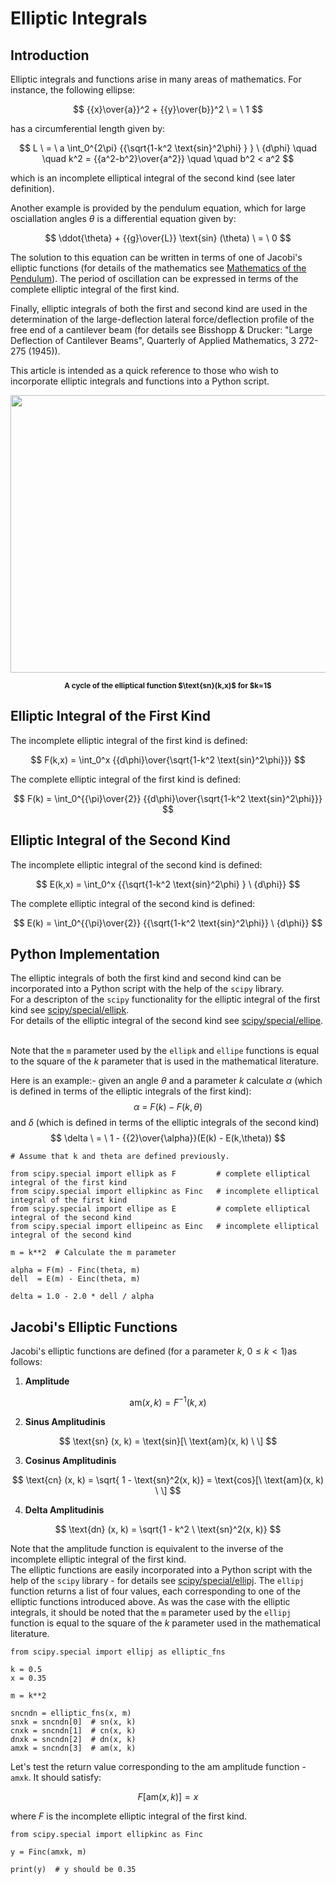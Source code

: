 # Elliptic Integrals

## Introduction

Elliptic integrals and functions arise in many areas of mathematics. For instance, the following ellipse:

$$ {{x}\over{a}}^2  + {{y}\over{b}}^2 \ = \ 1  $$

has a circumferential length given by:

$$ L \ = \  a \int_0^{2\pi} {{\sqrt{1-k^2 \text{sin}^2\phi} } }  \ {d\phi}  \quad \quad k^2 = {{a^2-b^2}\over{a^2}}   \quad \quad b^2 < a^2  $$

which is an incomplete elliptical integral of the second kind (see later definition).

Another example is provided by the pendulum equation, which 
for large osciallation angles $\theta$ is a differential equation given by:

$$ \ddot{\theta} + {{g}\over{L}}  \text{sin} (\theta) \ = \ 0 $$

The solution to this equation can be written in terms of one of Jacobi's elliptic functions (for details of the mathematics see [Mathematics of the Pendulum](http://jgxsoft.com/examples/pendulum.html)). The period of oscillation can be expressed in terms of the complete elliptic integral of the first kind.

Finally, elliptic integrals of both the first and second kind are used in the determination of the large-deflection lateral force/deflection profile of the free end of a cantilever beam (for details see Bisshopp & Drucker: "Large Deflection of Cantilever Beams", Quarterly of Applied Mathematics, 3 272-275 (1945)).

This article is intended as a quick reference to those who wish to incorporate elliptic integrals and functions into a Python script.

<p align="center">
    <img src=".\sn.png" width="782" height="444"> 
</p>

<p align="center">
    <strong><small>A cycle of the elliptical function $\text{sn}(k,x)$ for $k=1$ </small></strong>
</p>

## Elliptic Integral of the First Kind

The incomplete elliptic integral of the first kind is defined:

$$ F(k,x) = \int_0^x {{d\phi}\over{\sqrt{1-k^2 \text{sin}^2\phi}}} $$ 

The complete elliptic integral of the first kind is defined:

$$ F(k) = \int_0^{{\pi}\over{2}} {{d\phi}\over{\sqrt{1-k^2 \text{sin}^2\phi}}} $$ 


## Elliptic Integral of the Second Kind

The incomplete elliptic integral of the second kind is defined:

$$ E(k,x) = \int_0^x {{\sqrt{1-k^2 \text{sin}^2\phi} } \ {d\phi}} $$

The complete elliptic integral of the second kind is defined:

$$ E(k) = \int_0^{{\pi}\over{2}} {{\sqrt{1-k^2 \text{sin}^2\phi}} \ {d\phi}} $$ 

## Python Implementation

The elliptic integrals of both the first kind and second kind can be incorporated into a Python script with the help of the ```scipy``` library.
<br>For a descripton of the ```scipy``` functionality for the elliptic integral of the first kind see
[scipy/special/ellipk](https://docs.scipy.org/doc/scipy/reference/generated/scipy.special.ellipk.html).
<br>For details of the elliptic integral of the second kind see
[scipy/special/ellipe](https://docs.scipy.org/doc/scipy/reference/generated/scipy.special.ellipe.html). 

<br>Note that the ```m``` parameter used by
the ```ellipk``` and ```ellipe``` functions is equal to the square of the $k$ parameter that is used in the mathematical literature. <br>

Here is an example:- given an angle $\theta$ and a parameter $k$ calculate $\alpha$ (which is defined in terms of the elliptic integrals of the first kind):
$$ \alpha \ =  \ F(k) - F(k,\theta) $$
and $\delta$ (which is defined in terms of the elliptic integrals of the second kind)
$$ \delta \  =  \ 1 - {{2}\over{\alpha}}(E(k) - E(k,\theta)) $$

```
# Assume that k and theta are defined previously.

from scipy.special import ellipk as F         # complete elliptical integral of the first kind
from scipy.special import ellipkinc as Finc   # incomplete elliptical integral of the first kind
from scipy.special import ellipe as E         # complete elliptical integral of the second kind
from scipy.special import ellipeinc as Einc   # incomplete elliptical integral of the second kind

m = k**2  # Calculate the m parameter

alpha = F(m) - Finc(theta, m)
dell  = E(m) - Einc(theta, m)
    
delta = 1.0 - 2.0 * dell / alpha
```




## Jacobi's Elliptic Functions


Jacobi's elliptic functions are defined (for a parameter $k, \ 0 \leq k < 1$)as follows:

1) <b>Amplitude</b>

$$ \text{am}(x,k) = F^{-1}(k,x)  $$

2) <b>Sinus Amplitudinis</b>

$$ \text{sn} (x, k) = \text{sin}[\ \text{am}(x, k) \ \] $$

3) <b>Cosinus Amplitudinis</b>

$$ \text{cn} (x, k) = \sqrt{   1 - \text{sn}^2(x, k)} = \text{cos}[\ \text{am}(x, k) \ \] $$

4) <b>Delta Amplitudinis</b>

$$ \text{dn} (x, k) = \sqrt{1 - k^2 \ \text{sn}^2(x, k)}   $$

Note that the amplitude function is equivalent to the inverse of the incomplete elliptic integral of the first kind.
<br>
The elliptic functions are easily incorporated into a Python script with the help of the ```scipy``` library - for details see
[scipy/special/ellipj](https://docs.scipy.org/doc/scipy/reference/generated/scipy.special.ellipj.html). The ```ellipj``` function returns a
list of four values, each corresponding to one of the elliptic functions introduced above. As was the case with the elliptic integrals, 
it should be noted that the ```m``` parameter used by
the ```ellipj``` function is equal to the square of the $k$ parameter used in the mathematical literature.

```
from scipy.special import ellipj as elliptic_fns

k = 0.5
x = 0.35

m = k**2

sncndn = elliptic_fns(x, m)
snxk = sncndn[0]  # sn(x, k)
cnxk = sncndn[1]  # cn(x, k)
dnxk = sncndn[2]  # dn(x, k)
amxk = sncndn[3]  # am(x, k)
```

Let's test the return value corresponding to the $\text{am}$ amplitude function - ```amxk```. It should satisfy:

$$ F[\text{am}(x,k)] = x $$

where $F$ is the incomplete elliptic integral of the first kind.

```
from scipy.special import ellipkinc as Finc

y = Finc(amxk, m)

print(y)  # y should be 0.35
```
